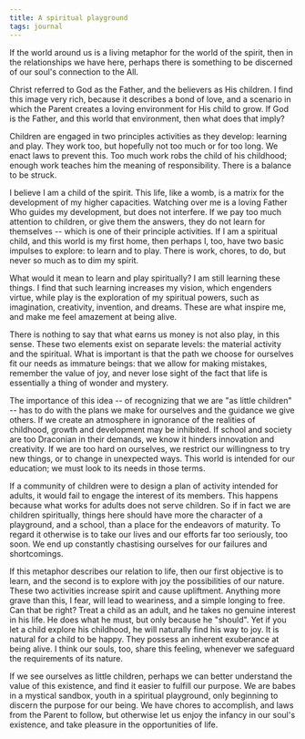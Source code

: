 ```yaml
---
title: A spiritual playground
tags: journal
---
```


If the world around us is a living metaphor for the world of the spirit,
then in the relationships we have here, perhaps there is something to be
discerned of our soul's connection to the All.

Christ referred to God as the Father, and the believers as His children.
I find this image very rich, because it describes a bond of love, and a
scenario in which the Parent creates a loving environment for His child
to grow.  If God is the Father, and this world that environment, then
what does that imply?

Children are engaged in two principles activities as they develop:
learning and play.  They work too, but hopefully not too much or for too
long.  We enact laws to prevent this.  Too much work robs the child of
his childhood; enough work teaches him the meaning of responsibility.
There is a balance to be struck.

I believe I am a child of the spirit.  This life, like a womb, is a
matrix for the development of my higher capacities.  Watching over me is
a loving Father Who guides my development, but does not interfere.  If
we pay too much attention to children, or give them the answers, they do
not learn for themselves -- which is one of their principle activities.
If I am a spiritual child, and this world is my first home, then perhaps
I, too, have two basic impulses to explore: to learn and to play.  There
is work, chores, to do, but never so much as to dim my spirit.

What would it mean to learn and play spiritually?  I am still learning
these things.  I find that such learning increases my vision, which
engenders virtue, while play is the exploration of my spiritual powers,
such as imagination, creativity, invention, and dreams.  These are what
inspire me, and make me feel amazement at being alive.

There is nothing to say that what earns us money is not also play, in
this sense.  These two elements exist on separate levels: the material
activity and the spiritual.  What is important is that the path we
choose for ourselves fit our needs as immature beings: that we allow for
making mistakes, remember the value of joy, and never lose sight of the
fact that life is essentially a thing of wonder and mystery.

The importance of this idea -- of recognizing that we are "as little
children" -- has to do with the plans we make for ourselves and the
guidance we give others.  If we create an atmosphere in ignorance of the
realities of childhood, growth and development may be inhibited.  If
school and society are too Draconian in their demands, we know it
hinders innovation and creativity.  If we are too hard on ourselves, we
restrict our willingness to try new things, or to change in unexpected
ways.  This world is intended for our education; we must look to its
needs in those terms.

If a community of children were to design a plan of activity intended
for adults, it would fail to engage the interest of its members.  This
happens because what works for adults does not serve children.  So if in
fact we are children spiritually, things here should have more the
character of a playground, and a school, than a place for the endeavors
of maturity.  To regard it otherwise is to take our lives and our
efforts far too seriously, too soon.  We end up constantly chastising
ourselves for our failures and shortcomings.

If this metaphor describes our relation to life, then our first
objective is to learn, and the second is to explore with joy the
possibilities of our nature.  These two activities increase spirit and
cause upliftment.  Anything more grave than this, I fear, will lead to
weariness, and a simple longing to free.  Can that be right?  Treat a
child as an adult, and he takes no genuine interest in his life.  He
does what he must, but only because he "should".  Yet if you let a child
explore his childhood, he will naturally find his way to joy.  It is
natural for a child to be happy.  They possess an inherent exuberance at
being alive.  I think our souls, too, share this feeling, whenever we
safeguard the requirements of its nature.

If we see ourselves as little children, perhaps we can better understand
the value of this existence, and find it easier to fulfill our purpose.
We are babes in a mystical sandbox, youth in a spiritual playground,
only beginning to discern the purpose for our being.  We have chores to
accomplish, and laws from the Parent to follow, but otherwise let us
enjoy the infancy in our soul's existence, and take pleasure in the
opportunities of life.


